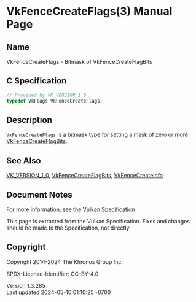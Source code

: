 # VkFenceCreateFlags(3) Manual Page

## Name

VkFenceCreateFlags - Bitmask of VkFenceCreateFlagBits



## <a href="#_c_specification" class="anchor"></a>C Specification

``` c
// Provided by VK_VERSION_1_0
typedef VkFlags VkFenceCreateFlags;
```

## <a href="#_description" class="anchor"></a>Description

`VkFenceCreateFlags` is a bitmask type for setting a mask of zero or
more [VkFenceCreateFlagBits](https://registry.khronos.org/vulkan/specs/1.3-extensions/man/html/VkFenceCreateFlagBits.html).

## <a href="#_see_also" class="anchor"></a>See Also

[VK_VERSION_1_0](https://registry.khronos.org/vulkan/specs/1.3-extensions/man/html/VK_VERSION_1_0.html),
[VkFenceCreateFlagBits](https://registry.khronos.org/vulkan/specs/1.3-extensions/man/html/VkFenceCreateFlagBits.html),
[VkFenceCreateInfo](https://registry.khronos.org/vulkan/specs/1.3-extensions/man/html/VkFenceCreateInfo.html)

## <a href="#_document_notes" class="anchor"></a>Document Notes

For more information, see the <a
href="https://registry.khronos.org/vulkan/specs/1.3-extensions/html/vkspec.html#VkFenceCreateFlags"
target="_blank" rel="noopener">Vulkan Specification</a>

This page is extracted from the Vulkan Specification. Fixes and changes
should be made to the Specification, not directly.

## <a href="#_copyright" class="anchor"></a>Copyright

Copyright 2014-2024 The Khronos Group Inc.

SPDX-License-Identifier: CC-BY-4.0

Version 1.3.285  
Last updated 2024-05-10 01:10:25 -0700

